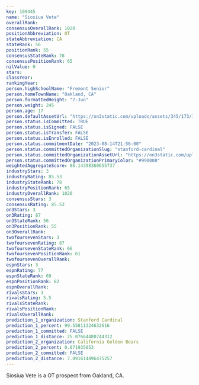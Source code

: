 ```yaml
---
key: 109445
name: "Siosiua Vete"
overallRank: 
consensusOverallRank: 1020
positionAbbreviation: OT
stateAbbreviation: CA
stateRank: 56
positionRank: 55
consensusStateRank: 78
consensusPositionRank: 65
nilValue: 0
stars: 
classYear: 
rankingYear: 
person.highSchoolName: "Fremont Senior"
person.homeTownName: "Oakland, CA"
person.formattedHeight: "7-Jun"
person.weight: 245
person.age: 17
person.defaultAssetUrl: "https://on3static.com/uploads/assets/345/173/173345.png"
person.status.isCommitted: TRUE
person.status.isSigned: FALSE
person.status.isTransfer: FALSE
person.status.isEnrolled: FALSE
person.status.commitmentDate: "2023-08-14T21:56:00"
person.status.committedOrganizationSlug: "stanford-cardinal"
person.status.committedOrganizationAssetUrl: "https://on3static.com/uploads/assets/255/150/150255.svg"
person.status.committedOrganizationPrimaryColor: "#990000"
weightedAggregateScore: 86.14398360655737
industryStars: 3
industryRating: 85.53
industryStateRank: 78
industryPositionRank: 65
industryOverallRank: 1020
consensusStars: 3
consensusRating: 85.53
on3Stars: 3
on3Rating: 87
on3StateRank: 56
on3PositionRank: 55
on3OverallRank: 
twofoursevenStars: 3
twofoursevenRating: 87
twofoursevenStateRank: 66
twofoursevenPositionRank: 61
twofoursevenOverallRank: 
espnStars: 3
espnRating: 77
espnStateRank: 69
espnPositionRank: 82
espnOverallRank: 
rivalsStars: 3
rivalsRating: 5.5
rivalsStateRank: 
rivalsPositionRank: 
rivalsOverallRank: 
prediction_1_organization: Stanford Cardinal
prediction_1_percent: 99.55811324632616
prediction_1_committed: FALSE
prediction_1_distance: 25.07664480744312
prediction_2_organization: California Golden Bears
prediction_2_percent: 0.071935053
prediction_2_committed: FALSE
prediction_2_distance: 7.091614496475257
---
```

Siosiua Vete is a OT prospect from Oakland, CA.